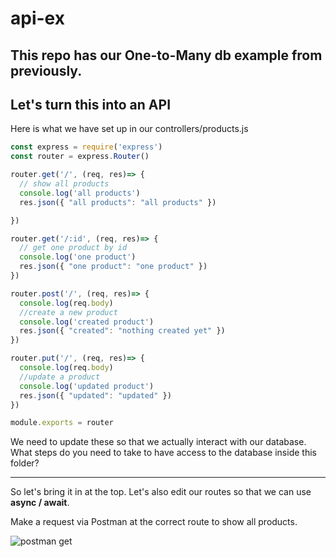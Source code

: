 # api-ex

## This repo has our One-to-Many db example from previously.

## Let's turn this into an API

Here is what we have set up in our controllers/products.js
```javascript
const express = require('express')
const router = express.Router()

router.get('/', (req, res)=> {
  // show all products
  console.log('all products')
  res.json({ "all products": "all products" })

})

router.get('/:id', (req, res)=> {
  // get one product by id
  console.log('one product')
  res.json({ "one product": "one product" })
})

router.post('/', (req, res)=> {
  console.log(req.body)
  //create a new product
  console.log('created product')
  res.json({ "created": "nothing created yet" })
})

router.put('/', (req, res)=> {
  console.log(req.body)
  //update a product
  console.log('updated product')
  res.json({ "updated": "updated" })
})

module.exports = router
```

We need to update these so that we actually interact with our database.
What steps do you need to take to have access to the database inside this folder?

-----

So let's bring it in at the top. Let's also edit our routes so that we can use **async / await**.

Make a request via Postman at the correct route to show all products.

![postman get](./assets/postman-get.png)

